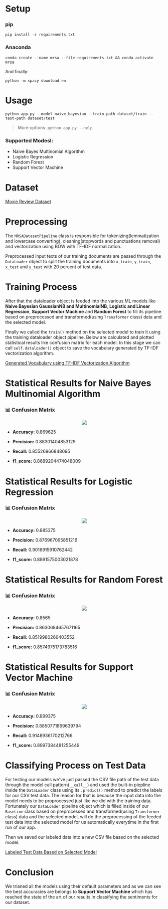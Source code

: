 # Setup

### pip
```pip install -r requirements.txt```

### Anaconda

```conda create --name mrsa --file requirements.txt && conda activate mrsa```

And finally:

```python -m spacy download en```

# Usage

```python app.py --model naive_bayesian --train-path dataset/train --test-path dataset/test```

> More options: ```python app.py --help```

### Supported Modesl:

* Naive Bayes Multinomial Algorithm
* Logistic Regression 
* Random Forest
* Support Vector Machine

# Dataset

[Movie Review Dataset](https://github.com/HamedBabaei/ML992/tree/main/dataset)

# Preprocessing

The `MRSADatasetPipeline` class is responsible for tokenizing(lemmatization and lowercase converting), cleaning(stopwords and punctuations removal) and vectorization using BOW with TF-IDF normalization.

Preprocessed input texts of our training documents are passed through the `DataLoader` object to split the training documents into `x_train`, `y_train`, `x_test` and `y_test` with 20 percent of test data.

# Training Process

After that the dataloader object is feeded into the various ML models like **Naive Bayesian GaussianNB and MultinomialNB**, **Logistic and Linear Regression**, **Support Vector Machine** and **Random Forest** to fill its pipeline based on preprocessed and transformed(using `Transformer` class) data and the selected model.

Finally we called the `train()` method on the selected model to train it using the training dataloader object pipeline. Below are calculated and plotted statistical results like confusion matrix for each model. In this stage we can call `self.dataloader()` object to save the vocabulary generated by TF-IDF vectorization algorithm.

[Generated Vocabulary using TF-IDF Vectorization Algorithm](https://github.com/wildonion/mrsa/tree/main/utils/vocabulary)

# Statistical Results for Naive Bayes Multinomial Algorithm

### 📊 Confusion Matrix
<p align="center">
    <img src="https://github.com/wildonion/mrsa/blob/main/utils/cmat/MultinomialNB.png">
</p>

* **Accuracy:**  0.869625

* **Precision:** 0.88301404853129

* **Recall:** 0.85526966848095

* **f1_score:** 0.8689204474048009

# Statistical Results for Logistic Regression

### 📊 Confusion Matrix
<p align="center">
    <img src="https://github.com/wildonion/mrsa/blob/main/utils/cmat/LogisticRegression.png">
</p>

* **Accuracy:**  0.885375

* **Precision:** 0.876967095851216

* **Recall:** 0.9016915910762442

* **f1_score:** 0.8891575003021878

# Statistical Results for Random Forest

### 📊 Confusion Matrix
<p align="center">
    <img src="https://github.com/wildonion/mrsa/blob/main/utils/cmat/RandomForestClassifier.png">
</p>

* **Accuracy:** 0.8565

* **Precision:** 0.8630684657671165

* **Recall:** 0.8519980266403552

* **f1_score:** 0.8574975173783516

# Statistical Results for Support Vector Machine

### 📊 Confusion Matrix
<p align="center">
    <img src="https://github.com/wildonion/mrsa/blob/main/utils/cmat/SVC.png">
</p>

* **Accuracy:** 0.899375

* **Precision:** 0.8850771869639794

* **Recall:** 0.9148936170212766

* **f1_score:** 0.8997384481255449

# Classifying Process on Test Data

For testing our models we've just passed the CSV file path of the test data through the model call pattern(`__call__`) and used the built-in piepline inside the `DataLoader` class using its `.predict()` method to predict the labels for our CSV test data. The reason for that is because the input data into the model needs to be proprocessed just like we did with the training data. Fortunately our `DataLoader` pipeline object which is filled inside of our `BaseLine` class based on preprocessed and transformed(using `Transformer` class) data and the selected model, will do the preprocessing of the feeded test data into the selected model for us automatically everytime in the first run of our app.

Then we saved our labeled data into a new CSV file based on the selected model.

[Labeled Test Data Based on Selected Model](https://github.com/wildonion/mrsa/tree/main/utils/labeled)

# Conclusion

We trianed all the models using their default parameters and as we can see the best accuracies are belongs to **Support Vector Machine** which has reached the state of the art of our results in classifying the sentiments for our dataset.